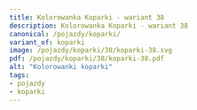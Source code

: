 ```yaml
---
title: Kolorowanka Koparki - wariant 38
description: Kolorowanka Koparki - wariant 38
canonical: /pojazdy/koparki/
variant_of: koparki
image: /pojazdy/koparki/38/koparki-38.svg
pdf: /pojazdy/koparki/38/koparki-38.pdf
alt: "Kolorowanki koparki"
tags:
- pojazdy
- koparki
---
```

